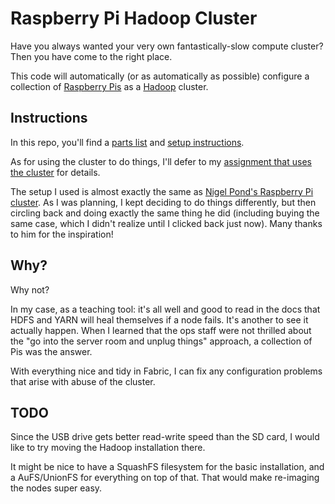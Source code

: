 # Raspberry Pi Hadoop Cluster

Have you always wanted your very own fantastically-slow compute cluster? Then you have come to the right place.

This code will automatically (or as automatically as possible) configure a collection of [Raspberry Pis](https://www.raspberrypi.org/) as a [Hadoop](https://hadoop.apache.org/) cluster.

## Instructions

In this repo, you'll find a [parts list](PARTS.md) and [setup instructions](SETUP.md).

As for using the cluster to do things, I'll defer to my [assignment that uses the cluster](https://courses.cs.sfu.ca/2015fa-cmpt-732-g1/pages/Assignment5A) for details.

The setup I used is almost exactly the same as [Nigel Pond's Raspberry Pi cluster](http://www.nigelpond.com/2015/06/27/how-to-build-a-7-node-raspberry-pi-cluster/). As I was planning, I kept deciding to do things differently, but then circling back and doing exactly the same thing he did (including buying the same case, which I didn't realize until I clicked back just now). Many thanks to him for the inspiration!


## Why?

Why not?

In my case, as a teaching tool: it's all well and good to read in the docs that HDFS and YARN will heal themselves if a node fails. It's another to see it actually happen. When I learned that the ops staff were not thrilled about the "go into the server room and unplug things" approach, a collection of Pis was the answer.

With everything nice and tidy in Fabric, I can fix any configuration problems that arise with abuse of the cluster.

## TODO

Since the USB drive gets better read-write speed than the SD card, I would like to try moving the Hadoop installation there.

It might be nice to have a SquashFS filesystem for the basic installation, and a AuFS/UnionFS for everything on top of that. That would make re-imaging the nodes super easy.

